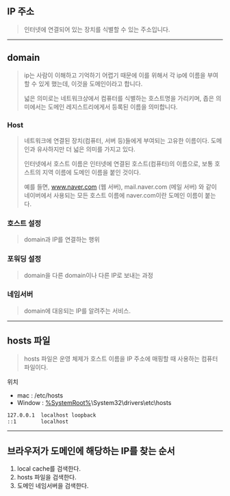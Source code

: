 ## IP 주소

> 인터넷에 연결되어 있는 장치를 식별할 수 있는 주소입니다.



___



## domain

> ip는 사람이 이해하고 기억하기 어렵기 때문에 이를 위해서 각 ip에 이름을 부여할 수 있게 했는데, 이것을 도메인이라고 합니다.
>
> 넓은 의미로는 네트워크상에서 컴퓨터를 식별하는 호스트명을 가리키며, 좁은 의미에서는 도메인 레지스트리에게서 등록된 이름을 의미합니다.

### Host

> 네트워크에 연결된 장치(컴퓨터, 서버 등)들에게 부여되는 고유한 이름이다. 도메인과 유사하지만 더 넓은 의미를 가지고 있다. 
>
> 인터넷에서 호스트 이름은 인터넷에 연결된 호스트(컴퓨터)의 이름으로, 보통 호스트의 지역 이름에 도메인 이름을 붙인 것이다.
>
> 예를 들면, www.naver.com (웹 서버), mail.naver.com (메일 서버) 와 같이 네이버에서 사용되는 모든 호스트 이름에 naver.com이란 도메인 이름이 붙는다.

### 호스트 설정

> domain과 IP를 연결하는 행위

### 포워딩 설정

> domain을 다른 domain이나 다른 IP로 보내는 과정

### 네임서버

> domain에 대응되는 IP를 알려주는 서비스.

___



## hosts 파일

> hosts 파일은 운영 체제가 호스트 이름을 IP 주소에 매핑할 때 사용하는 컴퓨터 파일이다.

위치

* mac : /etc/hosts
* Window : [%SystemRoot%](https://ko.wikipedia.org/wiki/환경_변수)\System32\drivers\etc\hosts 

```txt
127.0.0.1  localhost loopback
::1        localhost
```



___



## 브라우저가 도메인에 해당하는 IP를 찾는 순서

1. local cache를 검색한다. 
2. hosts 파일을 검색한다. 
3. 도메인 네임서버을 검색한다.